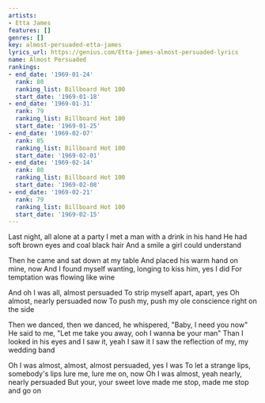 ```yaml
---
artists:
- Etta James
features: []
genres: []
key: almost-persuaded-etta-james
lyrics_url: https://genius.com/Etta-james-almost-persuaded-lyrics
name: Almost Persuaded
rankings:
- end_date: '1969-01-24'
  rank: 80
  ranking_list: Billboard Hot 100
  start_date: '1969-01-18'
- end_date: '1969-01-31'
  rank: 79
  ranking_list: Billboard Hot 100
  start_date: '1969-01-25'
- end_date: '1969-02-07'
  rank: 85
  ranking_list: Billboard Hot 100
  start_date: '1969-02-01'
- end_date: '1969-02-14'
  rank: 80
  ranking_list: Billboard Hot 100
  start_date: '1969-02-08'
- end_date: '1969-02-21'
  rank: 79
  ranking_list: Billboard Hot 100
  start_date: '1969-02-15'
---
```

Last night, all alone at a party
I met a man with a drink in his hand
He had soft brown eyes and coal black hair
And a smile a girl could understand

Then he came and sat down at my table
And placed his warm hand on mine, now
And I found myself wanting, longing to kiss him, yes I did
For temptation was flowing like wine

And oh I was all, almost persuaded
To strip myself apart, apart, yes
Oh almost, nearly persuaded now
To push my, push my ole conscience right on the side

Then we danced, then we danced, he whispered, "Baby, I need you now"
He said to me, "Let me take you away, ooh I wanna be your man"
Than I looked in his eyes and I saw it, yeah I saw it
I saw the reflection of my, my wedding band

Oh I was almost, almost, almost persuaded, yes I was
To let a strange lips, somebody's lips lure me, lure me on, now
Oh I was almost, yeah nearly, nearly persuaded
But your, your sweet love made me stop, made me stop and go on
